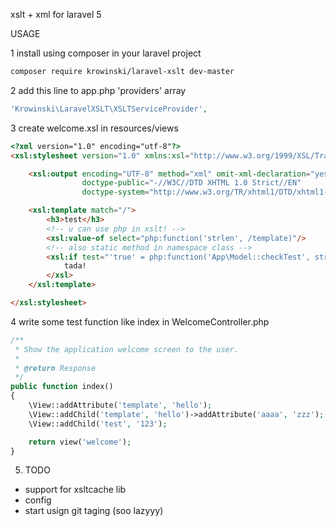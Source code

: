 xslt + xml for laravel 5

USAGE


1 install using composer in your laravel project
```bash
composer require krowinski/laravel-xslt dev-master
```
2 add this line to app.php 'providers' array
```php
'Krowinski\LaravelXSLT\XSLTServiceProvider',
```
3 create welcome.xsl in resources/views
```html
<?xml version="1.0" encoding="utf-8"?>
<xsl:stylesheet version="1.0" xmlns:xsl="http://www.w3.org/1999/XSL/Transform" xmlns:exslt="http://exslt.org/common" xmlns:str="http://exslt.org/strings" xmlns:php="http://php.net/xsl" exclude-result-prefixes="exslt str php">

    <xsl:output encoding="UTF-8" method="xml" omit-xml-declaration="yes" indent="yes"
                doctype-public="-//W3C//DTD XHTML 1.0 Strict//EN"
                doctype-system="http://www.w3.org/TR/xhtml1/DTD/xhtml1-strict.dtd" cdata-section-elements="script"/>

    <xsl:template match="/">
        <h3>test</h3>
        <!-- u can use php in xslt! -->
        <xsl:value-of select="php:function('strlen', /template)"/>
        <!-- also static method in namespace class -->
        <xsl:if test="'true' = php:function('App\Model::checkTest', string(/template), 'more params')">
        	tada!
        </xsl>
    </xsl:template>

</xsl:stylesheet>
```

4 write some test function like index in WelcomeController.php
```php
/**
 * Show the application welcome screen to the user.
 *
 * @return Response
 */
public function index()
{
	\View::addAttribute('template', 'hello');
	\View::addChild('template', 'hello')->addAttribute('aaaa', 'zzz');
	\View::addChild('test', '123');

	return view('welcome');
}
```

5. TODO
- support for xsltcache lib
- config 
- start usign git taging (soo lazyyy)

